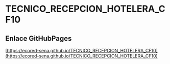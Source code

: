 # **TECNICO_RECEPCION_HOTELERA_CF10**

## **Enlace GitHubPages**

[https://ecored-sena.github.io/TECNICO_RECEPCION_HOTELERA_CF10](https://ecored-sena.github.io/TECNICO_RECEPCION_HOTELERA_CF10)
